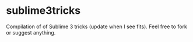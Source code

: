 # sublime3tricks
Compilation of of Sublime 3 tricks (update when I see fits). Feel free to fork or suggest anything.
